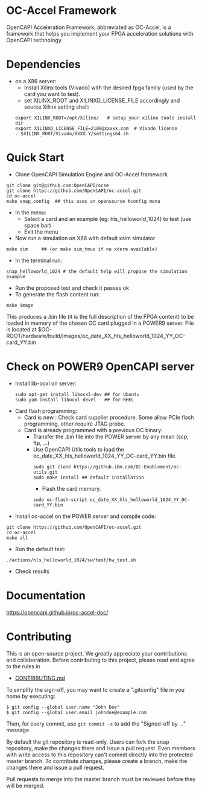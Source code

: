 # OC-Accel Framework

OpenCAPI Acceleration Framework, abbreviated as OC-Accel, is a framework that helps you implement your FPGA acceleration solutions with OpenCAPI technology.

# Dependencies 
 * on a X86 server:
    * Install Xilinx tools (Vivado) with the desired fpga family (used by the card you want to test).
    * set XILINX_ROOT and XILINXD_LICENSE_FILE accordingly and source Xilinx setting shell: 
    ```console
    export XILINX_ROOT=/opt/Xilinx/   # setup your xilinx tools install dir
    export XILINXD_LICENSE_FILE=2100@xxxxx.com	# Vivado license
    . $XILINX_ROOT/Vivado/XXXX.Y/settings64.sh
    ```

# Quick Start
 * Clone OpenCAPI Simulation Engine and OC-Accel framework
 ```console
 git clone git@github.com:OpenCAPI/ocse
 git clone https://github.com/OpenCAPI/oc-accel.git
 cd oc-accel
 make snap_config  ## this uses an opensource Kconfig menu
 ```
 * In the menu: 
    * Select a card and an example (eg: hls_helloworld_1024) to test (use space bar)
    * Exit the menu
 * Now run a simulation on X86 with default xsim simulator
  ```console
  make sim     ## (or make sim_tmux if no xterm available)
  ```
 * In the terminal run: 
 ```console
 snap_helloworld_1024 # the default help will propose the simulation example 
 ```
 * Run the proposed test and check it passes ok
 * To generate the flash content run:
 ```console
 make image
 ```
 This produces a .bin file (it is the full description of the FPGA content) to be loaded in memory of the chosen OC card plugged in a POWER9 server.
 File is located at $OC-ROOT/hardware/build/Images/oc_date_XX_hls_helloworld_1024_YY_OC-card_YY.bin
 
# Check on POWER9 OpenCAPI server
* Install lib-ocxl on server:
  ```console
  sudo apt-get install libocxl-dev ## for Ubuntu
  sudo yum install libocxl-devel   ## for RHEL
  ```
* Card flash programming:
     * Card is new : Check card supplier procedure. Some allow PCIe flash programming, other require JTAG probe.
     * Card is already programmed with a previous OC binary:
        * Transfer the .bin file into the POWER server by any mean (scp, ftp, ...)
        * Use OpenCAPI Utils tools to load the oc_date_XX_hls_helloworld_1024_YY_OC-card_YY.bin file.
           ```console
           sudo git clone https://github.ibm.com/OC-Enablement/oc-utils.git
           sudo make install ## default installation
           ```
           * Flash the card memory.
           ```console
           sudo oc-flash-script oc_date_XX_hls_helloworld_1024_YY_OC-card_YY.bin
           ```
* Install oc-accel on the POWER server and compile code:
```console
git clone https://github.com/OpenCAPI/oc-accel.git
cd oc-accel
make all
```
* Run the default test:
```console
./actions/hls_helloworld_1024/sw/test/hw_test.sh
```
* Check results

# Documentation
 <https://opencapi.github.io/oc-accel-doc/>


# Contributing
This is an open-source project. We greatly appreciate your contributions and collaboration.
Before contributing to this project, please read and agree to the rules in
* [CONTRIBUTING.md](CONTRIBUTING.md)

To simplify the sign-off, you may want to create a ".gitconfig" file in you home by executing:
```
$ git config --global user.name "John Doe"
$ git config --global user.email johndoe@example.com
```
Then, for every commit, use `git commit -s` to add the "Signed-off by ..." message.

By default the git repository is read-only. Users can fork the snap repository, make the changes there and issue a pull request.
Even members with write access to this repository can't commit directly into the protected master branch. To contribute changes, please create a branch, make the changes there and issue a pull request.

Pull requests to merge into the master branch must be reviewed before they will be merged.
